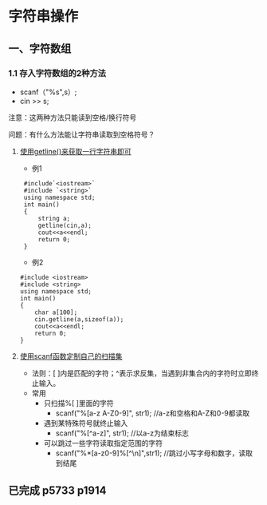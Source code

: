 # 字符串操作

## 一、字符数组

### 1.1 存入字符数组的2种方法

* scanf（"%s",s）;
* cin >> s;

注意：这两种方法只能读到空格/换行符号

问题：有什么方法能让字符串读取到空格符号？

1. [使用getline()来获取一行字符串即可](https://blog.csdn.net/henu1710252658/article/details/80173846?spm=1001.2101.3001.6650.1&utm_medium=distribute.pc_relevant.none-task-blog-2%7Edefault%7ECTRLIST%7ERate-1.pc_relevant_paycolumn_v3&depth_1-utm_source=distribute.pc_relevant.none-task-blog-2%7Edefault%7ECTRLIST%7ERate-1.pc_relevant_paycolumn_v3&utm_relevant_index=2)

   * 例1

   ```
    #include`<iostream>`
    #include `<string>`
    using namespace std;
    int main()
    {
        string a;
        getline(cin,a);
        cout<<a<<endl;
        return 0;
    }
   ```

   * 例2

   ```
   #include <iostream>
   #include <string>
   using namespace std;
   int main()
   {
       char a[100];
       cin.getline(a,sizeof(a));
       cout<<a<<endl;
       return 0;
   }

   ```
2. [使用scanf函数定制自己的扫描集]()

   * 法则：[ ]内是匹配的字符；^表示求反集，当遇到非集合内的字符时立即终止输入。
   * 常用
     * 只扫描%[ ]里面的字符
       * scanf("%[a-z A-Z0-9]", str1);	//a-z和空格和A-Z和0-9都读取
     * 遇到某特殊符号就终止输入
       * scanf("%[^a-z]", str1);		//以a-z为结束标志
     * 可以跳过一些字符读取指定范围的字符
       * scanf("%*[a-z0-9]%[^\n]",str1);	//跳过小写字母和数字，读取到结尾

## 已完成 p5733 p1914
